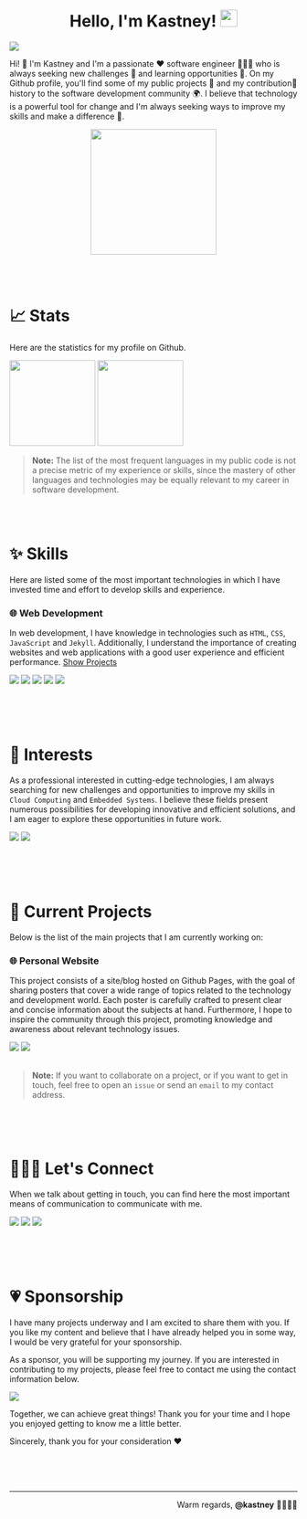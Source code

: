 <!-- Title -->
<h1 align="center">
    <b>
        Hello, I'm Kastney!
        <picture>
            <img src="https://media.giphy.com/media/hvRJCLFzcasrR4ia7z/giphy.gif" width="30">
        </picture>
    </b>
</h1>

<!-- Console Animation -->
<p>
  <picture>
    <img src="https://readme-typing-svg.herokuapp.com?center=false&height=35&duration=7000&lines=🧑🏻‍💻+I'm+a+Software+Engineer;📰+I'm+a+Content+Creator;☁️+I'm+Studying+Cloud+Computing;🪐+I'm+an+Astronomy+Enthusiast;🐶😺+I'm+a+Dog+and+Cat+Lover;🕹️+I'm+a+Gaming+Fan;🏎️+I'm+a+Formula+One+Buff;🎸+I'm+a+Music+Aficionado">
  </picture>
</p>

<!-- Indroduction Text -->
Hi! 👋 I'm Kastney and I'm a passionate ❤️ software engineer 👨🏽‍🔬 who is always seeking new challenges 🎯 and learning opportunities 🌱. On my Github profile, you'll find some of my public projects 🚧 and my contribution🔗 history to the software development community 🌍. I believe that technology is a powerful tool for change and I'm always seeking ways to improve my skills and make a difference 🙂.

<div align="center">
    <picture>
        <source
            srcset="https://streak-stats.demolab.com?user=kastney&hide_border=true&background=00000000&theme=dark"
            media="(prefers-color-scheme: dark)"/>
        <source
            srcset="https://streak-stats.demolab.com?user=kastney&hide_border=true&background=00000000"
            media="(prefers-color-scheme: light), (prefers-color-scheme: no-preference)"/>
            <img height="220px"/>
    </picture>
</div>

<br><br>

# **📈 Stats**

Here are the statistics for my profile on Github.

<div>
    <!-- Github Stats -->
    <picture>
        <source
            srcset="https://github-readme-stats.vercel.app/api?username=kastney&show_icons=true&count_private=true&custom_title=Kastney's%20GitHub%20Stats&hide_border=true&theme=dark&hide=issues,contribs"
            media="(prefers-color-scheme: dark)"/>
        <source
            srcset="https://github-readme-stats.vercel.app/api?username=kastney&show_icons=true&count_private=true&custom_title=Kastney's%20GitHub%20Stats&hide_border=true&hide=issues,contribs"
            media="(prefers-color-scheme: light), (prefers-color-scheme: no-preference)"/>
            <img height="150px"/>
    </picture>
    <!-- Github Top Languages -->
    <picture>
        <source
            srcset="https://github-readme-stats.vercel.app/api/top-langs/?username=kastney&layout=compact&hide_border=true&langs_count=10&exclude_repo=TIMEG&theme=dark"
            media="(prefers-color-scheme: dark)"/>
        <source
            srcset="https://github-readme-stats.vercel.app/api/top-langs/?username=kastney&layout=compact&hide_border=true&langs_count=10&exclude_repo=TIMEG"
            media="(prefers-color-scheme: light), (prefers-color-scheme: no-preference)"/>
        <img height="150px"/>
    </picture>
</div>

> **Note:**
> The list of the most frequent languages in my public code is not a precise metric of my experience or skills, since the mastery of other languages and technologies may be equally relevant to my career in software development.

<br><br>

# **✨ Skills**

Here are listed some of the most important technologies in which I have invested time and effort to develop skills and experience.

### **🌐 Web Development**
In web development, I have knowledge in technologies such as `HTML`, `CSS`, `JavaScript` and `Jekyll`. Additionally, I understand the importance of creating websites and web applications with a good user experience and efficient performance.
[Show Projects](https://github.com/kastney?tab=repositories&q=website&type=&language=&sort=stargazers)

<div>
    <picture><img src="https://img.shields.io/badge/HTML_5-E34F26?logo=html5&logoColor=white&style=for-the-badge"></picture>
    <picture><img src="https://img.shields.io/badge/CSS_3-1572B6?logo=css3&logoColor=white&style=for-the-badge"></picture>
    <picture><img src="https://img.shields.io/badge/JavaScript-F7DF1E?logo=javascript&logoColor=444444&style=for-the-badge"></picture>
    <picture><img src="https://img.shields.io/badge/Ruby-CC342D?logo=ruby&logoColor=white&style=for-the-badge"></picture>
    <picture><img src="https://img.shields.io/badge/Jekyll-CC0000?logo=jekyll&logoColor=white&style=for-the-badge"></picture>
</div>

<br><br><br>

# **🌱 Interests**

As a professional interested in cutting-edge technologies, I am always searching for new challenges and opportunities to improve my skills in `Cloud Computing` and `Embedded Systems`. I believe these fields present numerous possibilities for developing innovative and efficient solutions, and I am eager to explore these opportunities in future work.
<div>
    <picture><img src="https://img.shields.io/badge/Azure-0078D4?logo=microsoftazure&logoColor=white&style=for-the-badge"></picture>
    <picture><img src="https://img.shields.io/badge/Arduino-00979D?logo=arduino&logoColor=white&style=for-the-badge"></picture>
</div>

<br><br><br>

# **🚧 Current Projects**

Below is the list of the main projects that I am currently working on:

### **🌐 Personal Website**

This project consists of a site/blog hosted on Github Pages, with the goal of sharing posters that cover a wide range of topics related to the technology and development world. Each poster is carefully crafted to present clear and concise information about the subjects at hand. Furthermore, I hope to inspire the community through this project, promoting knowledge and awareness about relevant technology issues.

<div>
    <a href="https://github.com/kastney/kastney.github.io"><img src="https://img.shields.io/badge/Repository-444444?&logo=gitHub&logoColor=white&style=for-the-badge"></a>
    <a href="https://kastney.github.io/"><img src="https://img.shields.io/badge/Personal_Website-008cff?&style=for-the-badge"></a>
</div>

<br>

> **Note:**
> If you want to collaborate on a project, or if you want to get in touch, feel free to open an `issue` or send an `email` to my contact address.

<br><br><br>

# **🙋🏻‍♂️ Let's Connect**

When we talk about getting in touch, you can find here the most important means of communication to communicate with me.

<div>
    <a href="https://twitter.com/kastney"><img src="https://img.shields.io/badge/Twitter-00acee?logo=twitter&logoColor=white&style=for-the-badge"></a>
    <a href="https://instagram.com/kastney"><img src="https://img.shields.io/badge/Instagram-C13584?logo=instagram&logoColor=white&style=for-the-badge"></a>
    <a href="mailto:kastney@gmail.com"><img src="https://img.shields.io/badge/Gmail-db4a39?logo=gmail&logoColor=white&style=for-the-badge"></a>
</div>

<br><br><br>

# **💗 Sponsorship**

I have many projects underway and I am excited to share them with you. If you like my content and believe that I have already helped you in some way, I would be very grateful for your sponsorship.

As a sponsor, you will be supporting my journey. If you are interested in contributing to my projects, please feel free to contact me using the contact information below.

<div>
    <a href="https://ko-fi.com/kastney"><img src="https://img.shields.io/badge/Ko_fi-FF5E5B?logo=kofi&logoColor=white&style=for-the-badge"></a>
</div>

Together, we can achieve great things! Thank you for your time and I hope you enjoyed getting to know me a little better.

Sincerely, thank you for your consideration ❤️

<br><br><br>

---

<div align="right">
    Warm regards, <b>@kastney</b> 🫱🏼‍🫲🏻
</div>
